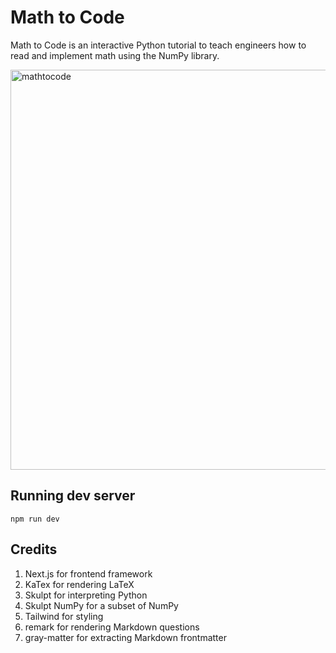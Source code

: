 # Math to Code

Math to Code is an interactive Python tutorial to teach engineers how to read and implement math using the NumPy library.

<img width="640" alt="mathtocode" src="https://user-images.githubusercontent.com/42359/84580150-56c0bb00-ada2-11ea-8a72-cd461d3bb4fe.png">

## Running dev server

`npm run dev`

## Credits

1. Next.js for frontend framework
1. KaTex for rendering LaTeX
1. Skulpt for interpreting Python
1. Skulpt NumPy for a subset of NumPy
1. Tailwind for styling
1. remark for rendering Markdown questions
1. gray-matter for extracting Markdown frontmatter
